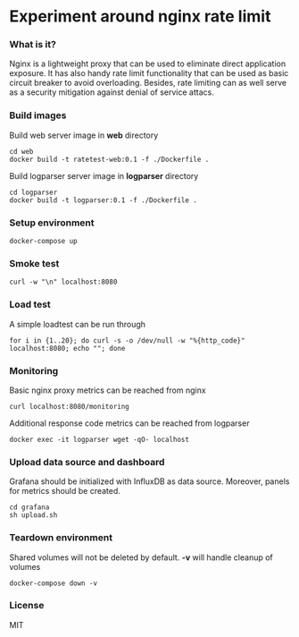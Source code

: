 # Experiment around nginx rate limit

### What is it?
Nginx is a lightweight proxy that can be used to eliminate direct application exposure.
It has also handy rate limit functionality that can be used as basic circuit breaker to avoid
overloading. Besides, rate limiting can as well serve as a security mitigation against denial of service attacs.


### Build images
Build web server image in **web** directory 
```
cd web
docker build -t ratetest-web:0.1 -f ./Dockerfile .
```

Build logparser server image in **logparser** directory
```
cd logparser
docker build -t logparser:0.1 -f ./Dockerfile .
```


### Setup environment
```
docker-compose up
```


### Smoke test
```
curl -w "\n" localhost:8080
```


### Load test
A simple loadtest can be run through
```
for i in {1..20}; do curl -s -o /dev/null -w "%{http_code}" localhost:8080; echo ""; done
```


### Monitoring
Basic nginx proxy metrics can be reached from nginx
```
curl localhost:8080/monitoring
```

Additional response code metrics can be reached from logparser
```
docker exec -it logparser wget -qO- localhost
```


### Upload data source and dashboard
Grafana should be initialized with InfluxDB as data source. 
Moreover, panels for metrics should be created.
```
cd grafana
sh upload.sh
```



### Teardown environment
Shared volumes will not be deleted by default. **-v** will handle cleanup of volumes
```
docker-compose down -v
```


### License
MIT
